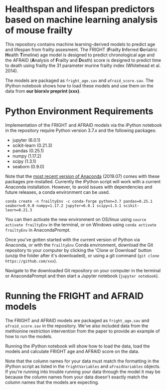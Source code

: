# Healthspan and lifespan predictors based on machine learning analysis of mouse frailty

This repository contains machine learning-derived models to predict age and lifespan from frailty assesment. The FRIGHT (**F**railty **I**nferred **G**eriatric **H**ealth **T**imeline) age model is designed to predict chronological age and the AFRAID (**A**nalysis of **F**railty and **D**eath) score is designed to predict time to death using frailty the 31 parameter murine frailty index (Whitehead et al. 2014). 

The models are packaged as `fright_age.sav` and `afraid_score.sav`. The iPython notebook shows how to load these models and use them on the data from **our biorxiv preprint (xxx)**. 

# Python Environment Requirements
Implementation of the FRIGHT and AFRAID models via the iPython notebook in the repository require Python version 3.7.x and the following packages:

- jupyter (6.0.1)
- scikit-learn (0.21.3)
- pandas (0.25.1)
- numpy (1.17.2)
- scipy (1.3.1)
- seaborn (0.9.0)

Note that the [most recent version of Anaconda](https://www.anaconda.com/distribution/) (2019.07) comes with these packages pre-installed. Currently the iPython script will work with a current Anaconda installation. However, to avoid issues with dependencies and future releases, a conda environment can be used.

`conda create -n frailtyEnv -c conda-forge python=3.7 pandas=0.25.1 seaborn=0.9.0 numpy=1.17.2 jupyter=6.0.1 scipy=1.3.1 scikit-learn=0.21.3`

You can then activate the new environment on OS/linux using `source activate frailtyEnv` in the terminal, or on Windows using `conda activate frailtyEnv` in AnacondaPrompt.

Once you've gotten started with the current version of Python via Anaconda, or with the `frailtyEnv` Conda environment, download the Git repository to your computer by clicking the 'Clone or Download' button (unzip the folder after it's downloaded), or using a git command (`git clone https://github.com/xxx`).

Navigate to the downloaded Git repository on your computer in the terminal or AnacondaPrompt and then start a Jupyter notebook (`jupyter notebook`).

# Running the FRIGHT and AFRAID models
The FRIGHT and AFRAID models are packaged as `fright_age.sav` and `afraid_score.sav` in the repository. We've also included data from the methionine restriction intervention from the paper to provide an example of how to run the models. 

Running the iPython notebook will show how to load the data, load the models and calculate FRIGHT age and AFRAID score on the data.

Note that the column names for your data must match the formatting in the iPython script as listed in the `frightVariables` and `afraidVariables` objects. If you're running into trouble running your data through the model it may be because the column names from your data doesn't exactly match the column names that the models are expecting.
